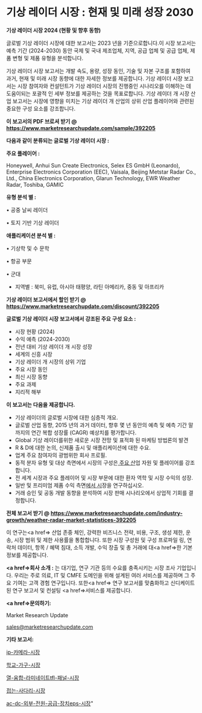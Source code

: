 # 기상 레이더 시장 : 현재 및 미래 성장 2030

<strong>기상 레이더 시장 2024 (현황 및 향후 동향)</strong>

글로벌 기상 레이더 시장에 대한 보고서는 2023 년을 기준으로합니다.이 시장 보고서는 예측 기간 (2024-2030) 동안 국제 및 국내 제조업체, 지역, 공급 업체 및 공급 업체, 제품 변형 및 제품 유형을 분석합니다.

기상 레이더 시장 보고서는 개발 속도, 용량, 성장 동인, 기술 및 자본 구조를 포함하여 과거, 현재 및 미래 시장 동향에 대한 자세한 정보를 제공합니다. 기상 레이더 시장 보고서는 시장 참여자와 컨설턴트가 기상 레이더 시장의 진행중인 시나리오를 이해하는 데 도움이되는 포괄적 인 세부 정보를 제공하는 것을 목표로합니다. 기상 레이더 개 시장 산업 보고서는 시장에 영향을 미치는 기상 레이더 개 산업의 상위 산업 플레이어와 관련된 중요한 구성 요소를 강조합니다.



<strong>이 보고서의 PDF 브로셔 받기 @ <a href=https://www.marketresearchupdate.com/sample/392205>https://www.marketresearchupdate.com/sample/392205</a></strong>



<strong>다음과 같이 분류되는 글로벌 기상 레이더 시장 :</strong>



<strong>주요 플레이어 :</strong>

Honeywell, Anhui Sun Create Electronics, Selex ES GmbH (Leonardo), Enterprise Electronics Corporation (EEC), Vaisala, Beijing Metstar Radar Co., Ltd., China Electronics Corporation, Glarun Technology, EWR Weather Radar, Toshiba, GAMIC



<strong>유형 분석 별 :</strong>

• 공중 날씨 레이더

• 토지 기반 기상 레이더



<strong>애플리케이션 분석 별 :</strong>

• 기상학 및 수 문학

• 항공 부문

• 군대

<ul>
  <li>지역별 : 북미, 유럽, 아시아 태평양, 라틴 아메리카, 중동 및 아프리카</li>
</ul>


<strong>기상 레이더 보고서에서 할인 받기 @ <a href=https://www.marketresearchupdate.com/discount/392205>https://www.marketresearchupdate.com/discount/392205</a></strong>



<strong>글로벌 기상 레이더 시장 보고서에서 강조된 주요 구성 요소 :</strong>
<ul>
  <li>시장 현황 (2024)</li>
  <li>수익 예측 (2024-2030)</li>
  <li>전년 대비 기상 레이더 개 시장 성장</li>
  <li>세계의 신흥 시장</li>
  <li>기상 레이더 개 시장의 상위 기업</li>
  <li>주요 시장 동인</li>
  <li>최신 시장 동향</li>
  <li>주요 과제</li>
  <li>지리적 해부</li>
</ul>


<strong>이 보고서는 다음을 제공합니다.</strong>
<ul>
  <li>기상 레이더의 글로벌 시장에 대한 심층적 개요.</li>
  <li>글로벌 산업 동향, 2015 년의 과거 데이터, 향후 몇 년 동안의 예측 및 예측 기간 말까지의 연간 복합 성장률 (CAGR) 예상치를 평가합니다.</li>
  <li>Global 기상 레이더를위한 새로운 시장 전망 및 표적화 된 마케팅 방법론의 발견</li>
  <li>R &amp; D에 대한 논의, 신제품 출시 및 애플리케이션에 대한 수요.</li>
  <li>업계 주요 참여자의 광범위한 회사 프로필.</li>
  <li>동적 분자 유형 및 대상 측면에서 시장의 구성은<a href=> 주요 산</a>업 자원 및 플레이어를 강조합니다.</li>
  <li>전 세계 시장과 주요 플레이어 및 시장 부문에 대한 환자 역학 및 시장 수익의 성장.</li>
  <li>일반 및 프리미엄 제품 수익 측면<a href=>에서 시</a>장을 연구하십시오.</li>
  <li>거래 승인 및 공동 개발 동향을 분석하여 시장 판매 시나리오에서 상업적 기회를 결정합니다.</li>
</ul>



<strong>전체 보고서 받기 @ <a href=https://www.marketresearchupdate.com/industry-growth/weather-radar-market-statistices-392205>https://www.marketresearchupdate.com/industry-growth/weather-radar-market-statistices-392205</a></strong>

이 연구는<a href=> 산업 존중</a> 체인, 강력한 비즈니스 전략, 비용, 구조, 생성 제한, 운송, 시장 범위 및 제한 사용률을 통합합니다. 또한 시장 구성원 및 구성 프로파일 링, 연락처 데이터, 항목 / 혜택 침대, 소득 개발, 수익 창출 및 총 거래에 대<a href=>한 기본 </a>정보를 제공합니다.



<strong><a href=>회사 소</a>개 :</strong>
는 대기업, 연구 기관 등의 수요를 충족시키는 시장 조사 기업입니다. 우리는 주로 의료, IT 및 CMFE 도메인을 위해 설계된 여러 서비스를 제공하며 그 주요 기여는 고객 경험 연구입니다. 또한<a href=> 연구 보</a>고서를 맞춤화하고 신디케이트 된 연구 보고서 및 컨설팅 <a href=>서비스</a>를 제공합니다.



<strong><a href=>문의하기:</a></strong>

Market Research Update

sales@marketresearchupdate.com



<strong>기타 보고서:</strong>

<a href=https://www.linkedin.com/pulse/ip-카메라-시장-규모-및-성장-2023-consumer-connection-chronicles-24-/>ip-카메라-시장</a>

<a href=https://www.linkedin.com/pulse/학교-가구-시장-경쟁-분석-및-성장-잠재력-2029-analytics-alchemy-360-analysis-dtwaf/>학교-가구-시장</a>

<a href=https://www.linkedin.com/pulse/열-융합-라미네이트tfl-패널-시장-동향-및-성장-전망-trend-tracking-tips-360-analysis-9ggaf/>열-융합-라미네이트tfl-패널-시장</a>

<a href=https://www.linkedin.com/pulse/접는-사다리-시장-진입-전략-및-위험-평가2030년-trend-tracking-tips-360-analysis-xxxsf/>접는-사다리-시장</a>

<a href=https://www.linkedin.com/pulse/ac-dc-외부-전원-공급-장치eps-시장-세분화-연구-및-목표-고객2029년-isdailynews-kwo9f/>ac-dc-외부-전원-공급-장치eps-시장</a>"
